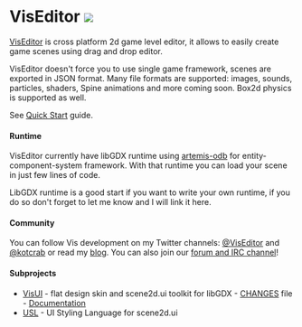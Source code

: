 VisEditor [![](http://kotcrab.com:8080/buildStatus/icon?job=viseditor-edge)](http://kotcrab.com:8080/job/viseditor-edge/)
=========

[VisEditor](http://vis.kotcrab.com/) is cross platform 2d game level editor, it allows to easily create game scenes using drag and drop editor. 

VisEditor doesn't force you to use single game framework, scenes are exported in JSON format. Many file formats are supported: images, sounds, particles, shaders, Spine animations and more coming soon. Box2d physics is supported as well.

See [Quick Start](https://github.com/kotcrab/VisEditor/wiki/Quick-Start) guide.

#### Runtime
VisEditor currently have libGDX runtime using [artemis-odb](https://github.com/junkdog/artemis-odb) for entity-component-system framework. With that runtime you can load your scene in just few lines of code.

LibGDX runtime is a good start if you want to write your own runtime, if you do so don't forget to let me know and I will link it here.

#### Community
You can follow Vis development on my Twitter channels: [@VisEditor](https://twitter.com/VisEditor) and [@kotcrab](https://twitter.com/kotcrab) or read my [blog](http://kotcrab.com/).
You can also join our [forum and IRC channel](https://github.com/kotcrab/VisEditor/wiki/IRC-Channel-and-Forum)!

#### Subprojects
* [VisUI](https://github.com/kotcrab/VisEditor/wiki/VisUI) - flat design skin and scene2d.ui toolkit for libGDX - [CHANGES](https://github.com/kotcrab/VisEditor/blob/master/UI/CHANGES) file - [Documentation](https://github.com/kotcrab/VisEditor/wiki/VisUI)  
* [USL](https://github.com/kotcrab/VisEditor/wiki/USL) - UI Styling Language for scene2d.ui
